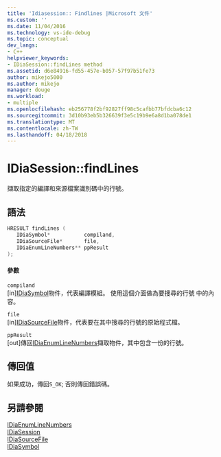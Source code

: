 ```yaml
---
title: 'Idiasession:: Findlines |Microsoft 文件'
ms.custom: ''
ms.date: 11/04/2016
ms.technology: vs-ide-debug
ms.topic: conceptual
dev_langs:
- C++
helpviewer_keywords:
- IDiaSession::findLines method
ms.assetid: d6e84916-fd55-457e-b057-57f97b51fe73
author: mikejo5000
ms.author: mikejo
manager: douge
ms.workload:
- multiple
ms.openlocfilehash: eb256778f2bf92827ff98c5cafbb77bfdcba6c12
ms.sourcegitcommit: 3d10b93eb5b326639f3e5c19b9e6a8d1ba078de1
ms.translationtype: MT
ms.contentlocale: zh-TW
ms.lasthandoff: 04/18/2018
---
```

# <a name="idiasessionfindlines"></a>IDiaSession::findLines
擷取指定的編譯和來源檔案識別碼中的行號。  
  
## <a name="syntax"></a>語法  
  
```C++  
HRESULT findLines (   
   IDiaSymbol*           compiland,  
   IDiaSourceFile*       file,  
   IDiaEnumLineNumbers** ppResult  
);  
```  
  
#### <a name="parameters"></a>參數  
 `compiland`  
 [in][IDiaSymbol](../../debugger/debug-interface-access/idiasymbol.md)物件，代表編譯模組。 使用這個介面做為要搜尋的行號 中的內容。  
  
 `file`  
 [in][IDiaSourceFile](../../debugger/debug-interface-access/idiasourcefile.md)物件，代表要在其中搜尋的行號的原始程式檔。  
  
 `ppResult`  
 [out]傳回[IDiaEnumLineNumbers](../../debugger/debug-interface-access/idiaenumlinenumbers.md)擷取物件，其中包含一份的行號。  
  
## <a name="return-value"></a>傳回值  
 如果成功，傳回`S_OK`; 否則傳回錯誤碼。  
  
## <a name="see-also"></a>另請參閱  
 [IDiaEnumLineNumbers](../../debugger/debug-interface-access/idiaenumlinenumbers.md)   
 [IDiaSession](../../debugger/debug-interface-access/idiasession.md)   
 [IDiaSourceFile](../../debugger/debug-interface-access/idiasourcefile.md)   
 [IDiaSymbol](../../debugger/debug-interface-access/idiasymbol.md)